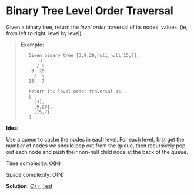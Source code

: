 # Binary Tree Level Order Traversal

Given a binary tree, return the *level order* traversal of its nodes' values. (ie, from left to right, level by level).

> **Example:**
>
> ```
>    Given binary tree [3,9,20,null,null,15,7],
>        3
>       / \
>     9  20
>      /  \
>    15   7
> 
>    return its level order traversal as:
>    [
>      [3],
>      [9,20],
>      [15,7]
>    ]
> ```



**Idea:** 

Use a queue to cache the nodes in each level. For each level, first get the number of nodes we should pop out from the queue, then recursively pop out each node and push their non-null child node at the back of the queue.



Time complexity: O(N)

Space complexity: O(N)



**Solution:** [C++](./solution.h)	[Test](./Test.cpp)